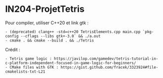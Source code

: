 # IN204-ProjetTetris

Pour compiler, utiliser C++20 et link gtk :

    - (deprecated) clang++ -std=c++20 TetrisElements.cpp main.cpp `pkg-config --cflags --libs gtk+-3.0` && ./a.out
    - cmake . && cmake --build . && ./Tetris


Crédit : 

    - Tetris game logic : https://javilop.com/gamedev/tetris-tutorial-in-c-platform-independent-focused-in-game-logic-for-beginners/
    - CMake files with GTK : https://gist.github.com/fracek/3323924#file-cmakelists-txt-L21
